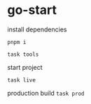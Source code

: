 # go-start

install dependencies

`pnpm i`

`task tools`



start project

`task live`


production build
`task prod` 